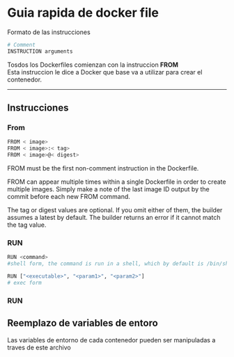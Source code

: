# Guia rapida de docker file

Formato de las instrucciones
```bash
# Comment
INSTRUCTION arguments
```
Tosdos los Dockerfiles comienzan con la instruccion **FROM**  
Esta instruccion le dice a Docker que base va a utilizar para crear el contenedor.

---
## Instrucciones

### **From**
```bash
FROM < image>
FROM < image>:< tag>
FROM < image>@< digest>
```

FROM must be the first non-comment instruction in the Dockerfile.

FROM can appear multiple times within a single Dockerfile in order to create multiple images. Simply make a note of the last image ID output by the commit before each new FROM command.


The tag or digest values are optional. If you omit either of them, the builder assumes a latest by default. The builder returns an error if it cannot match the tag value.

### **RUN**

```bash
RUN <command> 
#shell form, the command is run in a shell, which by default is /bin/sh -c on Linux or cmd /S /C on Windows

RUN ["<executable>", "<param1>", "<param2>"] 
# exec form
```

### **RUN**

## Reemplazo de variables de entoro

Las variables de entorno de cada contenedor pueden ser manipuladas a traves de este archivo 


